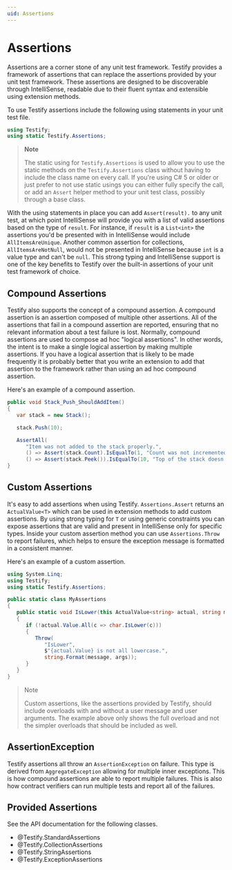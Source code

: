 ```yaml
---
uid: Assertions
---
```


Assertions
==========

Assertions are a corner stone of any unit test framework. Testify provides a framework of assertions that can replace the assertions provided by your unit test framework. These assertions are designed to be discoverable through IntelliSense, readable due to their fluent syntax and extensible using extension methods.

To use Testify assertions include the following using statements in your unit test file.

```csharp
using Testify;
using static Testify.Assertions;
```

> **Note**
>
> The static using for `Testify.Assertions` is used to allow you to use the static methods on the `Testify.Assertions` class without having to include the class name on every call. If you're using C# 5 or older or just prefer to not use static usings you can either fully specify the call, or add an `Assert` helper method to your unit test class, possibly through a base class.

With the using statements in place you can add `Assert(result).` to any unit test, at which point IntelliSense will provide you with a list of valid assertions based on the type of `result`. For instance, if `result` is a `List<int>` the assertions you'd be presented with in IntelliSense would include `AllItemsAreUnique`. Another common assertion for collections, `AllItemsAreNotNull`, would not be presented in IntelliSense because `int` is a value type and can't be `null`. This strong typing and IntelliSense support is one of the key benefits to Testify over the built-in assertions of your unit test framework of choice.

## Compound Assertions

Testify also supports the concept of a compound assertion. A compound assertion is an assertion composed of multiple other assertions. All of the assertions that fail in a compound assertion are reported, ensuring that no relevant information about a test failure is lost. Normally, compound assertions are used to compose ad hoc "logical assertions". In other words, the intent is to make a single logical assertion by making multiple assertions. If you have a logical assertion that is likely to be made frequently it is probably better that you write an extension to add that assertion to the framework rather than using an ad hoc compound assertion.

Here's an example of a compound assertion.

```csharp
public void Stack_Push_ShouldAddItem()
{
   var stack = new Stack();

   stack.Push(10);

   AssertAll(
      "Item was not added to the stack properly.",
      () => Assert(stack.Count).IsEqualTo(1, "Count was not incremented."),
      () => Assert(stack.Peek()).IsEqualTo(10, "Top of the stack doesn't contain item that was pushed."));
}
```

## Custom Assertions

It's easy to add assertions when using Testify. `Assertions.Assert` returns an `ActualValue<T>` which can be used in extension methods to add custom assertions. By using strong typing for `T` or using generic constraints you can expose assertions that are valid and present in IntelliSense only for specific types. Inside your custom assertion method you can use `Assertions.Throw` to report failures, which helps to ensure the exception message is formatted in a consistent manner.

Here's an example of a custom assertion.

```csharp
using System.Linq;
using Testify;
using static Testify.Assertions;

public static class MyAssertions
{
   public static void IsLower(this ActualValue<string> actual, string message, params object[] args)
   {
      if (!actual.Value.All(c => char.IsLower(c)))
      {
         Throw(
            "IsLower",
            $"{actual.Value} is not all lowercase.",
            string.Format(message, args));
      }
   } 
}
```

> Note
> 
> Custom assertions, like the assertions provided by Testify, should include overloads with and without a user message and user arguments. The example above only shows the full overload and not the simpler overloads that should be included as well.

## AssertionException

Testify assertions all throw an `AssertionException` on failure. This type is derived from `AggregateException` allowing for multiple inner exceptions. This is how compound assertions are able to report multiple failures. This is also how contract verifiers can run multiple tests and report all of the failures.

## Provided Assertions

See the API documentation for the following classes.

* @Testify.StandardAssertions
* @Testify.CollectionAssertions
* @Testify.StringAssertions
* @Testify.ExceptionAssertions